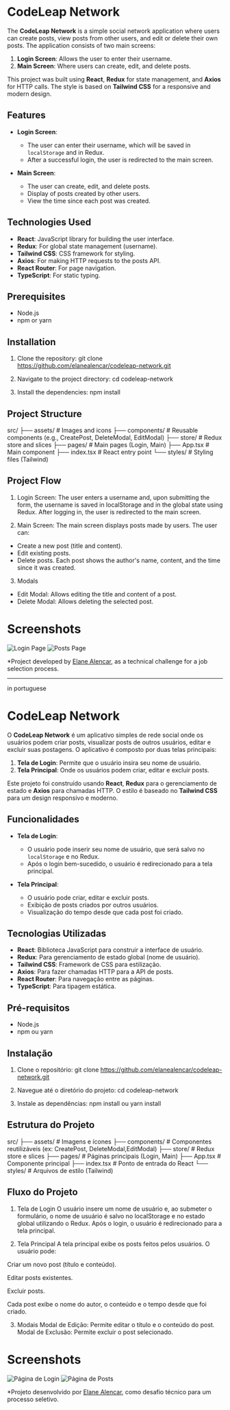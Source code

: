 # CodeLeap Network

The **CodeLeap Network** is a simple social network application where users can create posts, view posts from other users, and edit or delete their own posts. The application consists of two main screens:

1. **Login Screen**: Allows the user to enter their username.
2. **Main Screen**: Where users can create, edit, and delete posts.

This project was built using **React**, **Redux** for state management, and **Axios** for HTTP calls. The style is based on **Tailwind CSS** for a responsive and modern design.

## Features

- **Login Screen**:
  - The user can enter their username, which will be saved in `localStorage` and in Redux.
  - After a successful login, the user is redirected to the main screen.

- **Main Screen**:
  - The user can create, edit, and delete posts.
  - Display of posts created by other users.
  - View the time since each post was created.

## Technologies Used

- **React**: JavaScript library for building the user interface.
- **Redux**: For global state management (username).
- **Tailwind CSS**: CSS framework for styling.
- **Axios**: For making HTTP requests to the posts API.
- **React Router**: For page navigation.
- **TypeScript**: For static typing.

## Prerequisites

- Node.js
- npm or yarn

## Installation

1. Clone the repository:
  git clone https://github.com/elanealencar/codeleap-network.git

2. Navigate to the project directory:
  cd codeleap-network

3. Install the dependencies:
  npm install

## Project Structure
src/
├── assets/              # Images and icons
├── components/          # Reusable components (e.g., CreatePost, DeleteModal, EditModal)
├── store/               # Redux store and slices
├── pages/               # Main pages (Login, Main)
├── App.tsx              # Main component
├── index.tsx            # React entry point
└── styles/              # Styling files (Tailwind)


## Project Flow

1. Login Screen: 
  The user enters a username and, upon submitting the form, the username is saved in localStorage and in the global state using Redux. After logging in, the user is redirected to the main screen.

2. Main Screen: The main screen displays posts made by users. The user can:
  - Create a new post (title and content).
  - Edit existing posts.
  - Delete posts.
Each post shows the author's name, content, and the time since it was created.

3. Modals
  - Edit Modal: Allows editing the title and content of a post.
  - Delete Modal: Allows deleting the selected post.

# Screenshots
![Login Page](/src/assets/initial_page.png)
![Posts Page](/src/assets/main_page.png)



*Project developed by [Elane Alencar](https://linkedin.com/in/elanealencar/), as a technical challenge for a job selection process.

-------------------------

in portuguese
# CodeLeap Network

O **CodeLeap Network** é um aplicativo simples de rede social onde os usuários podem criar posts, visualizar posts de outros usuários, editar e excluir suas postagens. O aplicativo é composto por duas telas principais:

1. **Tela de Login**: Permite que o usuário insira seu nome de usuário.
2. **Tela Principal**: Onde os usuários podem criar, editar e excluir posts.

Este projeto foi construído usando **React**, **Redux** para o gerenciamento de estado e **Axios** para chamadas HTTP. O estilo é baseado no **Tailwind CSS** para um design responsivo e moderno.

## Funcionalidades

- **Tela de Login**:
  - O usuário pode inserir seu nome de usuário, que será salvo no `localStorage` e no Redux.
  - Após o login bem-sucedido, o usuário é redirecionado para a tela principal.

- **Tela Principal**:
  - O usuário pode criar, editar e excluir posts.
  - Exibição de posts criados por outros usuários.
  - Visualização do tempo desde que cada post foi criado.

## Tecnologias Utilizadas

- **React**: Biblioteca JavaScript para construir a interface de usuário.
- **Redux**: Para gerenciamento de estado global (nome de usuário).
- **Tailwind CSS**: Framework de CSS para estilização.
- **Axios**: Para fazer chamadas HTTP para a API de posts.
- **React Router**: Para navegação entre as páginas.
- **TypeScript**: Para tipagem estática.

## Pré-requisitos

- Node.js
- npm ou yarn

## Instalação

1. Clone o repositório:
   git clone https://github.com/elanealencar/codeleap-network.git


2. Navegue até o diretório do projeto:
    cd codeleap-network

3. Instale as dependências:
    npm install
    ou
    yarn install

## Estrutura do Projeto

src/
├── assets/              # Imagens e ícones
├── components/          # Componentes reutilizáveis (ex: CreatePost, DeleteModal,EditModal)
├── store/               # Redux store e slices
├── pages/               # Páginas principais (Login, Main)
├── App.tsx              # Componente principal
├── index.tsx            # Ponto de entrada do React
└── styles/              # Arquivos de estilo (Tailwind)

## Fluxo do Projeto
1. Tela de Login
O usuário insere um nome de usuário e, ao submeter o formulário, o nome de usuário é salvo no localStorage e no estado global utilizando o Redux. Após o login, o usuário é redirecionado para a tela principal.

2. Tela Principal
A tela principal exibe os posts feitos pelos usuários. O usuário pode:

Criar um novo post (título e conteúdo).

Editar posts existentes.

Excluir posts.

Cada post exibe o nome do autor, o conteúdo e o tempo desde que foi criado.

3. Modais
Modal de Edição: Permite editar o título e o conteúdo do post.
Modal de Exclusão: Permite excluir o post selecionado.

# Screenshots
![Página de Login](src/assets/initial_page.png)
![Página de Posts](/src/assets/main_page.png)


*Projeto desenvolvido por [Elane Alencar](https://linkedin.com/in/elanealencar/), como desafio técnico para um processo seletivo.